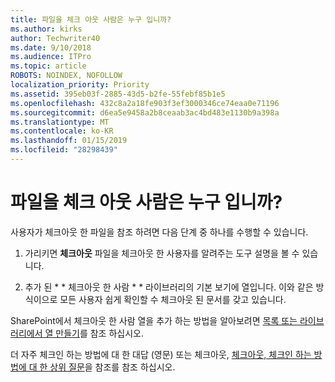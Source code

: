 ```yaml
---
title: 파일을 체크 아웃 사람은 누구 입니까?
ms.author: kirks
author: Techwriter40
ms.date: 9/10/2018
ms.audience: ITPro
ms.topic: article
ROBOTS: NOINDEX, NOFOLLOW
localization_priority: Priority
ms.assetid: 395eb03f-2885-43d5-b2fe-55febf85b1e5
ms.openlocfilehash: 432c8a2a18fe903f3ef3000346ce74eaa0e71196
ms.sourcegitcommit: d6ea5e9458a2b8ceaab3ac4bd483e1130b9a398a
ms.translationtype: MT
ms.contentlocale: ko-KR
ms.lasthandoff: 01/15/2019
ms.locfileid: "28298439"
---
```

# <a name="who-has-a-file-checked-out"></a>파일을 체크 아웃 사람은 누구 입니까?

사용자가 체크아웃 한 파일을 참조 하려면 다음 단계 중 하나를 수행할 수 있습니다.
  
1. 가리키면 **체크아웃** 파일을 체크아웃 한 사용자를 알려주는 도구 설명을 볼 수 있습니다. 
    
2. 추가 된 * * 체크아웃 한 사람 * * 라이브러리의 기본 보기에 열입니다. 이와 같은 방식이으로 모든 사용자 쉽게 확인할 수 체크아웃 된 문서를 갖고 있습니다. 
    
SharePoint에서 체크아웃 한 사람 열을 추가 하는 방법을 알아보려면 [목록 또는 라이브러리에서 열 만들기](https://go.microsoft.com/fwlink/?linkid=2019591)를 참조 하십시오. 
  
더 자주 체크인 하는 방법에 대 한 대답 (영문) 또는 체크아웃, [체크아웃, 체크인 하는 방법에 대 한 상위 질문](https://go.microsoft.com/fwlink/?linkid=2018786)을 참조를 참조 하십시오.
  


